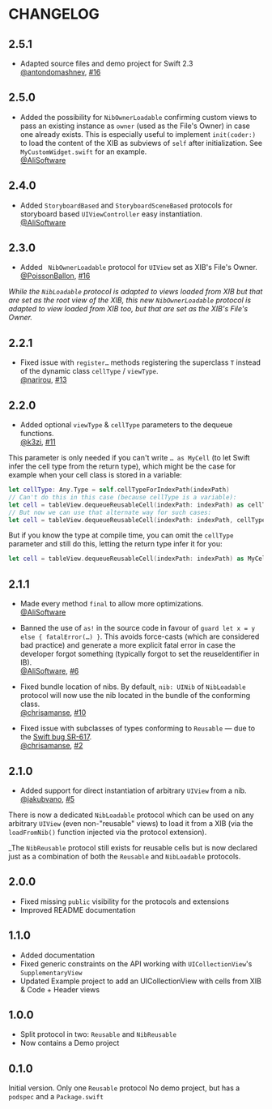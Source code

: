 # CHANGELOG

## 2.5.1

* Adapted source files and demo project for Swift 2.3  
  [@antondomashnev](https://github.com/Antondomashnev), [#16](https://github.com/AliSoftware/Reusable/pull/28)

## 2.5.0

* Added the possibility for `NibOwnerLoadable` confirming custom views to pass an existing instance as `owner`
  (used as the File's Owner) in case one already exists. This is especially useful to implement `init(coder:)`
  to load the content of the XIB as subviews of `self` after initialization. See `MyCustomWidget.swift` for an example.  
  [@AliSoftware](https://github.com/AliSoftware)

## 2.4.0

* Added `StoryboardBased` and `StoryboardSceneBased` protocols for storyboard based `UIViewController` easy instantiation.  
  [@AliSoftware](https://github.com/AliSoftware)

## 2.3.0

* Added ` NibOwnerLoadable` protocol for `UIView` set as XIB's File's Owner.  
  [@PoissonBallon](https://github.com/PoissonBallon), [#16](https://github.com/AliSoftware/Reusable/pull/16)

_While the `NibLoadable` protocol is adapted to views loaded from XIB but that are set as the root view of the XIB,
this new `NibOwnerLoadable` protocol is adapted to view loaded from XIB too, but that are set as the XIB's File's Owner._

## 2.2.1

* Fixed issue with `register…` methods registering the superclass `T` instead of the dynamic class `cellType` / `viewType`.  
  [@narirou](https://github.com/narirou), [#13](https://github.com/AliSoftware/Reusable/pull/13)

## 2.2.0

* Added optional `viewType` & `cellType` parameters to the dequeue functions.  
  [@k3zi](https://github.com/k3zi), [#11](https://github.com/AliSoftware/Reusable/pull/11)

This parameter is only needed if you can't write `… as MyCell` (to let Swift infer the cell type from the return type),
which might be the case for example when your cell class is stored in a variable:

```swift
let cellType: Any.Type = self.cellTypeForIndexPath(indexPath)
// Can't do this in this case (because cellType is a variable):
let cell = tableView.dequeueReusableCell(indexPath: indexPath) as cellType ❌ // compiler error
// But now we can use that alternate way for such cases:
let cell = tableView.dequeueReusableCell(indexPath: indexPath, cellType: cellType)
```

But if you know the type at compile time, you can omit the `cellType` parameter and still do this, letting the return type infer it for you:

```swift
let cell = tableView.dequeueReusableCell(indexPath: indexPath) as MyCell
```

## 2.1.1

* Made every method `final` to allow more optimizations.  
  [@AliSoftware](https://github.com/AliSoftware)

* Banned the use of `as!` in the source code in favour of `guard let x = y else { fatalError(…) }`.
  This avoids force-casts (which are considered bad practice) and generate a more explicit fatal error in case the developer forgot something (typically forgot to set the reuseIdentifier in IB).  
  [@AliSoftware](https://github.com/AliSoftware), [#6](https://github.com/AliSoftware/Reusable/issues/6)

* Fixed bundle location of nibs. By default, `nib: UINib` of `NibLoadable` protocol will now use the nib located in the bundle of the conforming class.  
  [@chrisamanse](https://github.com/chrisamanse), [#10](https://github.com/AliSoftware/Reusable/pull/10)

* Fixed issue with subclasses of types conforming to `Reusable` — due to the [Swift bug SR-617](https://bugs.swift.org/browse/SR-617).  
  [@chrisamanse](https://github.com/chrisamanse), [#2](https://github.com/AliSoftware/Reusable/issues/2)

## 2.1.0

* Added support for direct instantiation of arbitrary `UIView` from a nib.  
  [@jakubvano](https://github.com/jakubvano), [#5](https://github.com/AliSoftware/Reusable/pull/5)

There is now a dedicated `NibLoadable` protocol which can be used on any arbitrary `UIView` (even non-"reusable" views) to load it from a XIB (via the `loadFromNib()` function injected via the protocol extension).

_The `NibReusable` protocol still exists for reusable cells but is now declared just as a combination of both the `Reusable` and `NibLoadable` protocols.

## 2.0.0

* Fixed missing `public` visibility for the protocols and extensions
* Improved README documentation

## 1.1.0

* Added documentation
* Fixed generic constraints on the API working with `UICollectionView`'s `SupplementaryView`
* Updated Example project to add an UICollectionView with cells from XIB & Code + Header views

## 1.0.0

* Split protocol in two: `Reusable` and `NibReusable`
* Now contains a Demo project

## 0.1.0

Initial version. Only one `Reusable` protocol
No demo project, but has a `podspec` and a `Package.swift`
